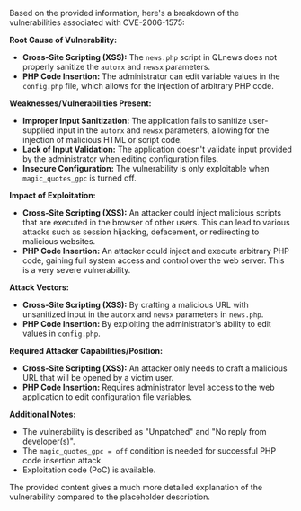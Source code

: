 Based on the provided information, here's a breakdown of the vulnerabilities associated with CVE-2006-1575:

**Root Cause of Vulnerability:**

*   **Cross-Site Scripting (XSS):**  The `news.php` script in QLnews does not properly sanitize the `autorx` and `newsx` parameters.
*   **PHP Code Insertion:**  The administrator can edit variable values in the `config.php` file, which allows for the injection of arbitrary PHP code.

**Weaknesses/Vulnerabilities Present:**

*   **Improper Input Sanitization:** The application fails to sanitize user-supplied input in the `autorx` and `newsx` parameters, allowing for the injection of malicious HTML or script code.
*   **Lack of Input Validation:**  The application doesn't validate input provided by the administrator when editing configuration files.
*  **Insecure Configuration:** The vulnerability is only exploitable when `magic_quotes_gpc` is turned off.

**Impact of Exploitation:**

*   **Cross-Site Scripting (XSS):** An attacker could inject malicious scripts that are executed in the browser of other users. This can lead to various attacks such as session hijacking, defacement, or redirecting to malicious websites.
*   **PHP Code Insertion:** An attacker could inject and execute arbitrary PHP code, gaining full system access and control over the web server. This is a very severe vulnerability.

**Attack Vectors:**

*   **Cross-Site Scripting (XSS):** By crafting a malicious URL with unsanitized input in the `autorx` and `newsx` parameters in `news.php`.
*   **PHP Code Insertion:** By exploiting the administrator's ability to edit values in `config.php`.

**Required Attacker Capabilities/Position:**

*   **Cross-Site Scripting (XSS):**  An attacker only needs to craft a malicious URL that will be opened by a victim user.
*   **PHP Code Insertion:**  Requires administrator level access to the web application to edit configuration file variables.

**Additional Notes:**

* The vulnerability is described as "Unpatched" and "No reply from developer(s)".
* The `magic_quotes_gpc = off` condition is needed for successful PHP code insertion attack.
* Exploitation code (PoC) is available.

The provided content gives a much more detailed explanation of the vulnerability compared to the placeholder description.